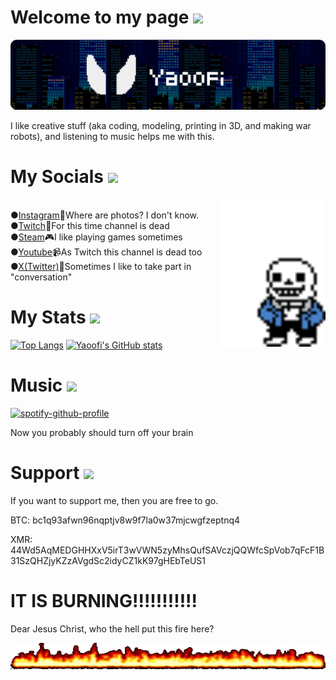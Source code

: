 # Welcome to my page <img src="/README_files/Dark Agent.ico">

![Banner](/README_files/Github_banner.png)

I like creative stuff (aka coding, modeling, printing in 3D, and making war robots), and listening to music helps me with this.

# My Socials <img src="/README_files/Network Neighborhood.ico">

<img src="/README_files/Sans.gif" align="right" width="170">

<br>●[Instagram](https://www.instagram.com/yaoofi/)📸Where are photos? I don't know. 
<br>●[Twitch](https://www.twitch.tv/yaoofi)🎥For this time channel is dead
<br>●[Steam](https://steamcommunity.com/id/Yaoofi/)🎮I like playing games sometimes
<br>●[Youtube](https://www.youtube.com/@Yaoofi)📹As Twitch this channel is dead too
<br>●[X(Twitter)](https://twitter.com/Yaoofi)📜Sometimes I like to take part in "conversation"

# My Stats <img src="/README_files/Power (Medium).ico">
[![Top Langs](https://github-readme-stats.vercel.app/api/top-langs/?username=Yaoofi&layout=donut)](https://github.com/anuraghazra/github-readme-stats)
[![Yaoofi's GitHub stats](https://github-readme-stats.vercel.app/api?username=Yaoofi)](https://github.com/anuraghazra/github-readme-stats)

# Music <img src="/README_files/Volume.ico">
[![spotify-github-profile](https://spotify-github-profile.kittinanx.com/api/view?uid=jy30y2moi8dknvo2h68ag3amm&cover_image=true&theme=compact&show_offline=false&background_color=000000&interchange=false)](https://spotify-github-profile.kittinanx.com/api/view?uid=jy30y2moi8dknvo2h68ag3amm&redirect=true)

Now you probably should turn off your brain

# Support <img src="/README_files/IR-Port transfer grogress(Red & Green).ico">
If you want to support me, then you are free to go.


BTC: bc1q93afwn96nqptjv8w9f7la0w37mjcwgfzeptnq4

XMR: 44Wd5AqMEDGHHXxV5irT3wVWN5zyMhsQufSAVczjQQWfcSpVob7qFcF1B31SzQHZjyKZzAVgdSc2idyCZ1kK97gHEbTeUS1

# IT IS BURNING!!!!!!!!!!!
Dear Jesus Christ, who the hell put this fire here?

<img src="/README_files/fire02.gif" />
